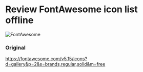 # Review FontAwesome icon list offline

![FontAwesome](/resources/fontawesome.png)

### Original

<https://fontawesome.com/v5.15/icons?d=gallery&p=2&s=brands,regular,solid&m=free>

